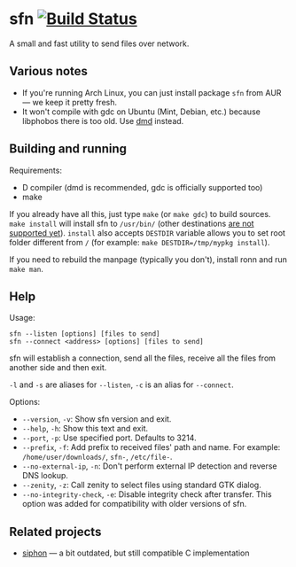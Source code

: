 sfn [![Build Status](https://travis-ci.org/m1kc/sfn.png?branch=master)](https://travis-ci.org/m1kc/sfn)
===

A small and fast utility to send files over network.



Various notes
-------------

* If you're running Arch Linux, you can just install package `sfn` from AUR — we keep it pretty fresh.
* It won't compile with gdc on Ubuntu (Mint, Debian, etc.) because libphobos there is too old. Use [dmd](http://dlang.org/download.html) instead.



Building and running
--------------------

Requirements:

* D compiler (dmd is recommended, gdc is officially supported too)
* make

If you already have all this, just type `make` (or `make gdc`) to build sources. `make install` will install sfn to `/usr/bin/` (other destinations [are not supported yet](https://github.com/m1kc/sfn/issues/13)). `install` also accepts `DESTDIR` variable allows you to set root folder different from `/` (for example: `make DESTDIR=/tmp/mypkg install`).

If you need to rebuild the manpage (typically you don't), install ronn and run `make man`.



Help
----

Usage:

    sfn --listen [options] [files to send]
    sfn --connect <address> [options] [files to send]

sfn will establish a connection, send all the files, receive all the files from another side and then exit.

`-l` and `-s` are aliases for `--listen`, `-c` is an alias for `--connect`.

Options:

* `--version`, `-v`: Show sfn version and exit.
* `--help`, `-h`: Show this text and exit.
* `--port`, `-p`: Use specified port. Defaults to 3214.
* `--prefix`, `-f`: Add prefix to received files' path and name. For example: `/home/user/downloads/`, `sfn-`, `/etc/file-`.
* `--no-external-ip`, `-n`: Don't perform external IP detection and reverse DNS lookup.
* `--zenity`, `-z`: Call zenity to select files using standard GTK dialog.
* `--no-integrity-check`, `-e`: Disable integrity check after transfer. This option was added for compatibility with older versions of sfn.



Related projects
----------------

* [siphon](https://github.com/solkin/siphon) &mdash; a bit outdated, but still compatible C implementation
